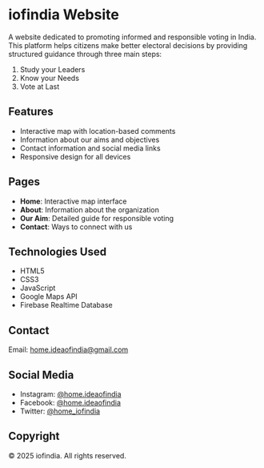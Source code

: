 # iofindia Website

A website dedicated to promoting informed and responsible voting in India. This platform helps citizens make better electoral decisions by providing structured guidance through three main steps:

1. Study your Leaders
2. Know your Needs
3. Vote at Last

## Features

- Interactive map with location-based comments
- Information about our aims and objectives
- Contact information and social media links
- Responsive design for all devices

## Pages

- **Home**: Interactive map interface
- **About**: Information about the organization
- **Our Aim**: Detailed guide for responsible voting
- **Contact**: Ways to connect with us

## Technologies Used

- HTML5
- CSS3
- JavaScript
- Google Maps API
- Firebase Realtime Database

## Contact

Email: home.ideaofindia@gmail.com

## Social Media

- Instagram: [@home.ideaofindia](https://www.instagram.com/home.ideaofindia)
- Facebook: [@home.ideaofindia](https://www.facebook.com/home.ideaofindia)
- Twitter: [@home_iofindia](https://twitter.com/home_iofindia)

## Copyright

© 2025 iofindia. All rights reserved.
